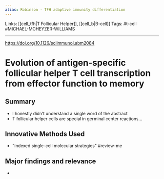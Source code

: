 ```yaml
---
alias: Robinson - TFH adaptive immunity differentiation
---
```


Links: [[cell_tfh|T Follicular Helper]], [[cell_b|B-cell]]
Tags: #t-cell #MICHAEL-MCHEYZER-WILLIAMS

---

https://doi.org/10.1126/sciimmunol.abm2084

# Evolution of antigen-specific follicular helper T cell transcription from effector function to memory

## Summary
- I honestly didn't understand a single word of the abstract
- T follicular helper cells are special in germinal center reactions...

## Innovative Methods Used
- "Indexed single-cell molecular strategies" #review-me

## Major findings and relevance
- 
